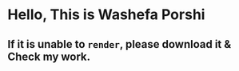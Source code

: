 # Hello, This is Washefa Porshi
## If it is unable to `render`, please download it & Check my work.
